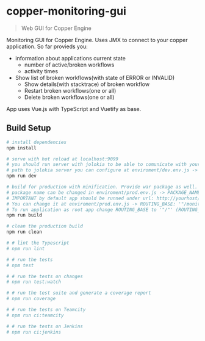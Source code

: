 # copper-monitoring-gui

> Web GUI for Copper Engine

Monitoring GUI for Copper Engine. Uses JMX to connect to your copper application.
So far provieds you:
* information about applications current state
    * number of active/broken workflows
    * activity times
* Show list of broken workflows(with state of ERROR or INVALID)
    * Show details(with stacktrace) of broken workflow
    * Restart broken workflows(one or all)
    * Delete broken workflows(one or all) 

App uses Vue.js with TypeScript and Vuetify as base.

## Build Setup

``` bash
# install dependencies
npm install

# serve with hot reload at localhost:9099
# you should run server with jolokia to be able to comunicate with your cooper App(more at ../server/README.md)
# path to jolokia server you can configure at enviroment/dev.env.js -> API_NAME: '"http://localhost:8080/api/"',
npm run dev

# build for production with minification. Provide war package as well.
# package name can be changed in enviroment/prod.env.js -> PACKAGE_NAME: '"monitoring-gui"',
# IMPORTANT by default app should be runned under url: http://yourhost/monitoring-gui 
# You can change it at enviroment/prod.env.js -> ROUTING_BASE: '"/monitoring-gui/"'
# To run application as root app change ROUTING_BASE to '"/"' (ROUTING_BASE: '"/"')
npm run build

# clean the production build
npm run clean

# # lint the Typescript
# npm run lint

# # run the tests
# npm test

# # run the tests on changes
# npm run test:watch

# # run the test suite and generate a coverage report
# npm run coverage

# # run the tests on Teamcity
# npm run ci:teamcity

# # run the tests on Jenkins
# npm run ci:jenkins
```
